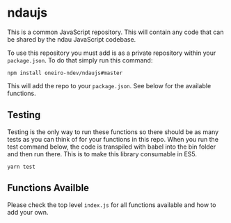 # ndaujs
This is a common JavaScript repository. This will contain any code that can be shared by the ndau JavaScript codebase.

To use this repository you must add is as a private repository within your `package.json`. To do that simply run this command:

`npm install oneiro-ndev/ndaujs#master`

This will add the repo to your `package.json`. See below for the available functions.

## Testing
Testing is the only way to run these functions so there should be as many tests as you can think of for your functions in this repo. When you run the test command below, the code is transpiled with babel into the bin folder and then run there. This is to make this library consumable in ES5.

`yarn test`

## Functions Availble
Please check the top level `index.js` for all functions available and how to add your own.

